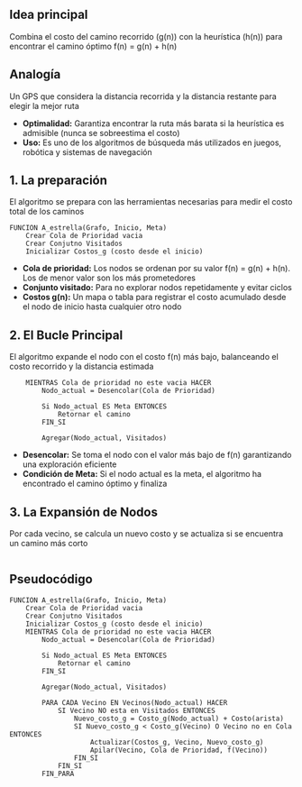 ## Idea principal
Combina el costo del camino recorrido (g(n)) con la heurística (h(n)) para encontrar el camino óptimo
f(n) = g(n) + h(n)
## Analogía
Un GPS que considera la distancia recorrida y la distancia restante para elegir la mejor ruta
 - **Optimalidad:** Garantiza encontrar la ruta más barata si la heurística es admisible (nunca se sobreestima el costo)
 - **Uso:** Es uno de los algoritmos de búsqueda más utilizados en juegos, robótica y sistemas de navegación
## 1. La preparación
El algoritmo se prepara con las herramientas necesarias para medir el costo total de los caminos
```
FUNCION A_estrella(Grafo, Inicio, Meta)
	Crear Cola de Prioridad vacia
	Crear Conjutno Visitados
	Inicializar Costos_g (costo desde el inicio)
```
- **Cola de prioridad:** Los nodos se ordenan por su valor f(n) = g(n) + h(n). Los de menor valor son los más prometedores
- **Conjunto visitado:** Para no explorar nodos repetidamente y evitar ciclos
- **Costos g(n):** Un mapa o tabla para registrar el costo acumulado desde el nodo de inicio hasta cualquier otro nodo
## 2. El Bucle Principal
El algoritmo expande el nodo con el costo f(n) más bajo, balanceando el costo recorrido y la distancia estimada
```
	MIENTRAS Cola de prioridad no este vacia HACER
		Nodo_actual = Desencolar(Cola de Prioridad)
		
		Si Nodo_actual ES Meta ENTONCES
			Retornar el camino
		FIN_SI
		
		Agregar(Nodo_actual, Visitados)
```
- **Desencolar:** Se toma el nodo con el valor más bajo de f(n) garantizando una exploración eficiente
- **Condición de Meta:** Si el nodo actual es la meta, el algoritmo ha encontrado el camino óptimo y finaliza
## 3. La Expansión de Nodos
Por cada vecino, se calcula un nuevo costo y se actualiza si se encuentra un camino más corto
```

```
## Pseudocódigo
```
FUNCION A_estrella(Grafo, Inicio, Meta)
	Crear Cola de Prioridad vacia
	Crear Conjutno Visitados
	Inicializar Costos_g (costo desde el inicio)
	MIENTRAS Cola de prioridad no este vacia HACER
		Nodo_actual = Desencolar(Cola de Prioridad)
		
		Si Nodo_actual ES Meta ENTONCES
			Retornar el camino
		FIN_SI
		
		Agregar(Nodo_actual, Visitados)
		
		PARA CADA Vecino EN Vecinos(Nodo_actual) HACER
			SI Vecino NO esta en Visitados ENTONCES
				Nuevo_costo_g = Costo_g(Nodo_actual) + Costo(arista)
				SI Nuevo_costo_g < Costo_g(Vecino) O Vecino no en Cola ENTONCES
					Actualizar(Costos_g, Vecino, Nuevo_costo_g)
					Apilar(Vecino, Cola de Prioridad, f(Vecino))
				FIN_SI
			FIN_SI
		FIN_PARA		